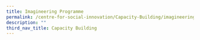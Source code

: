 ```yaml
---
title: Imagineering Programme
permalink: /centre-for-social-innovation/Capacity-Building/imagineering-programme/
description: ""
third_nav_title: Capacity Building
---
```

